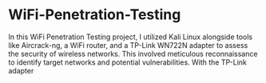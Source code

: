# WiFi-Penetration-Testing
In this WiFi Penetration Testing project, I utilized Kali Linux alongside tools like Aircrack-ng, a WiFi router, and a TP-Link WN722N adapter to assess the security of wireless networks. This involved meticulous reconnaissance to identify target networks and potential vulnerabilities. With the TP-Link adapter

